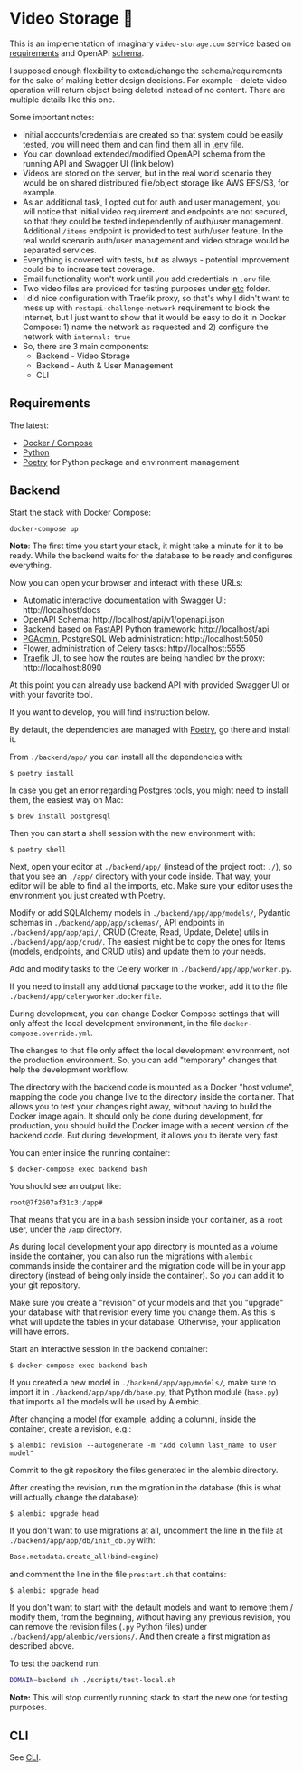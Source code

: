 # Video Storage 🎥

This is an implementation of imaginary `video-storage.com` service based on [requirements](etc/task.pdf) and OpenAPI [schema](etc/openapi.yml).

I supposed enough flexibility to extend/change the schema/requirements for the sake of making better design decisions.
For example - delete video operation will return object being deleted instead of no content. There are multiple details like this one.

Some important notes:

- Initial accounts/credentials are created so that system could be easily tested, you will need them and can find them all in [.env](.env) file.
- You can download extended/modified OpenAPI schema from the running API and Swagger UI (link below)
- Videos are stored on the server, but in the real world scenario they would be on shared distributed file/object storage like AWS EFS/S3, for example.
- As an additional task, I opted out for auth and user management, you will notice that initial video requirement and endpoints are not secured, so that they could be tested independently of auth/user management. Additional `/items` endpoint is provided to test auth/user feature. In the real world scenario auth/user management and video storage would be separated services.
- Everything is covered with tests, but as always - potential improvement could be to increase test coverage.
- Email functionality won't work until you add credentials in `.env` file.
- Two video files are provided for testing purposes under [etc](etc) folder.
- I did nice configuration with Traefik proxy, so that's why I didn't want to mess up with `restapi-challenge-network` requirement to block the internet, but I just want to show that it would be easy to do it in Docker Compose: 1) name the network as requested and 2) configure the network with `internal: true`
- So, there are 3 main components:
    - Backend - Video Storage
    - Backend - Auth & User Management
    - CLI

## Requirements

The latest:

* [Docker / Compose](https://www.docker.com)
* [Python](https://www.python.org)
* [Poetry](https://python-poetry.org) for Python package and environment management

## Backend

Start the stack with Docker Compose:

```bash
docker-compose up
```

**Note**: The first time you start your stack, it might take a minute for it to be ready. While the backend waits for the database to be ready and configures everything.

Now you can open your browser and interact with these URLs:

- Automatic interactive documentation with Swagger UI: http://localhost/docs
- OpenAPI Schema: http://localhost/api/v1/openapi.json
- Backend based on [FastAPI](https://fastapi.tiangolo.com/) Python framework: http://localhost/api
- [PGAdmin](https://www.pgadmin.org), PostgreSQL Web administration: http://localhost:5050
- [Flower](https://github.com/mher/flower), administration of Celery tasks: http://localhost:5555
- [Traefik](https://traefik.io) UI, to see how the routes are being handled by the proxy: http://localhost:8090

At this point you can already use backend API with provided Swagger UI or with your favorite tool.

If you want to develop, you will find instruction below.

By default, the dependencies are managed with [Poetry](https://python-poetry.org/), go there and install it.

From `./backend/app/` you can install all the dependencies with:

```console
$ poetry install
```

In case you get an error regarding Postgres tools, you might need to install them, the easiest way on Mac:

```console
$ brew install postgresql
```

Then you can start a shell session with the new environment with:

```console
$ poetry shell
```

Next, open your editor at `./backend/app/` (instead of the project root: `./`), so that you see an `./app/` directory with your code inside. That way, your editor will be able to find all the imports, etc. Make sure your editor uses the environment you just created with Poetry.

Modify or add SQLAlchemy models in `./backend/app/app/models/`, Pydantic schemas in `./backend/app/app/schemas/`, API endpoints in `./backend/app/app/api/`, CRUD (Create, Read, Update, Delete) utils in `./backend/app/app/crud/`. The easiest might be to copy the ones for Items (models, endpoints, and CRUD utils) and update them to your needs.

Add and modify tasks to the Celery worker in `./backend/app/app/worker.py`.

If you need to install any additional package to the worker, add it to the file `./backend/app/celeryworker.dockerfile`.

During development, you can change Docker Compose settings that will only affect the local development environment, in the file `docker-compose.override.yml`.

The changes to that file only affect the local development environment, not the production environment. So, you can add "temporary" changes that help the development workflow.

The directory with the backend code is mounted as a Docker "host volume", mapping the code you change live to the directory inside the container. That allows you to test your changes right away, without having to build the Docker image again. It should only be done during development, for production, you should build the Docker image with a recent version of the backend code. But during development, it allows you to iterate very fast.

You can enter inside the running container:

```console
$ docker-compose exec backend bash
```

You should see an output like:

```console
root@7f2607af31c3:/app#
```

That means that you are in a `bash` session inside your container, as a `root` user, under the `/app` directory.

As during local development your app directory is mounted as a volume inside the container, you can also run the migrations with `alembic` commands inside the container and the migration code will be in your app directory (instead of being only inside the container). So you can add it to your git repository.

Make sure you create a "revision" of your models and that you "upgrade" your database with that revision every time you change them. As this is what will update the tables in your database. Otherwise, your application will have errors.

Start an interactive session in the backend container:

```console
$ docker-compose exec backend bash
```

If you created a new model in `./backend/app/app/models/`, make sure to import it in `./backend/app/app/db/base.py`, that Python module (`base.py`) that imports all the models will be used by Alembic.

After changing a model (for example, adding a column), inside the container, create a revision, e.g.:

```console
$ alembic revision --autogenerate -m "Add column last_name to User model"
```

Commit to the git repository the files generated in the alembic directory.

After creating the revision, run the migration in the database (this is what will actually change the database):

```console
$ alembic upgrade head
```

If you don't want to use migrations at all, uncomment the line in the file at `./backend/app/app/db/init_db.py` with:

```python
Base.metadata.create_all(bind=engine)
```

and comment the line in the file `prestart.sh` that contains:

```console
$ alembic upgrade head
```

If you don't want to start with the default models and want to remove them / modify them, from the beginning, without having any previous revision, you can remove the revision files (`.py` Python files) under `./backend/app/alembic/versions/`. And then create a first migration as described above.

To test the backend run:

```Bash
DOMAIN=backend sh ./scripts/test-local.sh
```

**Note:** This will stop currently running stack to start the new one for testing purposes.

## CLI

See [CLI](cli).
